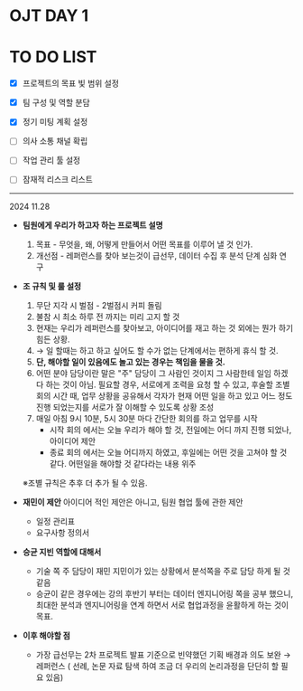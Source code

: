 

# OJT DAY 1

# TO DO LIST

-  [x] 프로젝트의 목표 빛 범위 설정
-  [x] 팀 구성 및 역할 분담
-  [x] 정기 미팅 계획 설정
-  [ ] 의사 소통 채널 확립
-  [ ] 작업 관리 툴 설정
-  [ ] 잠재적 리스크 리스트


---

2024 11.28

-  **팀원에게 우리가 하고자 하는 프로젝트 설명**
	1. 목표 - 무엇을, 왜, 어떻게 만들어서 어떤 목표를 이루어 낼 것 인가. 
	2. 개선점 - 레퍼런스를 찾아 보는것이 급선무, 데이터 수집 후 분석 단계 심화 연구

-  **조 규칙 및 룰 설정**
	1. 무단 지각 시 벌점 - 2벌점시 커피 돌림
	2. 불참 시 최소 하루 전 까지는 미리 고지 할 것
	3. 현재는 우리가 레퍼런스를 찾아보고, 아이디어를 재고 하는 것 외에는 뭔가 하기 힘든 상황.
	4. → 일 할때는 하고 하고 싶어도 할 수가 없는 단계에서는 편하게 휴식 할 것.
	5. **단, 해야할 일이 있음에도 놀고 있는 경우는 책임을 물을 것.**
	6. 어떤 분야 담당이란 말은 "주" 담당이 그 사람인 것이지 그 사람한테 일임 하겠다 하는 것이 아님.  필요할 경우, 서로에게 조력을 요청 할 수 있고, 후술할 조별 회의 시간 때, 업무 상황을 공유해서 각자가 현재 어떤 일을 하고 있고 어느 정도 진행 되었는지를 서로가 잘 이해할 수 있도록 상황 조성
	7. 매일 아침 9시 10분, 5시 30분 마다 간단한 회의를 하고 업무를 시작
		- 시작 회의 에서는 오늘 우리가 해야 할 것, 전일에는 어디 까지 진행 되었나, 아이디어 제안
		- 종료 회의 에서는 오늘 어디까지 하였고, 후일에는 어떤 것을 고쳐야 할 것 같다. 어떤일을 해야할 것 같다라는 내용 위주

	※조별 규칙은 추후 더 추가 될 수 있음. 

- **재민이 제안**
	 아이디어 적인 제안은 아니고, 팀원 협업 툴에 관한 제안
	- 일정 관리표
	- 요구사항 정의서

- **승균 지빈 역할에 대해서**
	- 기술 쪽 주 담당이 재민 지민이가 있는 상황에서 분석쪽을 주로 담당 하게 될 것 같음
	- 승균이 같은 경우에는 강의 후반기 부터는 데이터 엔지니어링 쪽을 공부 했으니, 최대한 분석과 엔지니어링을 연계 하면서 서로 협업과정을 윤활하게 하는 것이 목표.

- **이후 해야할 점**
	- 가장 급선무는 2차 프로젝트 발표 기준으로 빈약했던 기획 배경과 의도 보완
	→레퍼런스 ( 선례, 논문 자료 탐색 하여 조금 더 우리의 논리과정을 단단히 할 필요 있음)